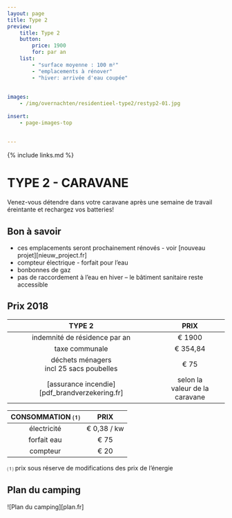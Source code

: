 ```yaml
---
layout: page
title: Type 2
preview: 
    title: Type 2
    button:
        price: 1900
        for: par an
    list:
        - "surface moyenne : 100 m²"
        - "emplacements à rénover"
        - "hiver: arrivée d'eau coupée"
        
        
images:
    - /img/overnachten/residentieel-type2/restyp2-01.jpg
    
insert:
    - page-images-top
    
    
---
```


{% include links.md %}

# TYPE 2 - CARAVANE 

Venez-vous détendre dans votre caravane après une semaine de travail éreintante et rechargez vos batteries!


## Bon à savoir

- ces emplacements seront prochainement rénovés - voir [nouveau projet][nieuw_project.fr]
- compteur électrique - forfait pour l’eau
- bonbonnes de gaz
- pas de raccordement à l’eau en hiver – le bâtiment sanitaire reste accessible


## Prix 2018

TYPE 2                |PRIX            |
:--------------------:|:--------------:|
indemnité de résidence par an |€ 1900              
taxe communale                |€ 354,84 
déchets ménagers<br>incl 25 sacs poubelles<br> | € 75    
[assurance incendie][pdf_brandverzekering.fr]     |selon la<br>valeur de la caravane


CONSOMMATION ⑴         |PRIX         |
:--------------------:|:-------------:|
électricité           | € 0,38 / kw        
forfait eau           | € 75      
compteur              | € 20   

⑴ prix sous réserve de modifications des prix de l’énergie

## Plan du camping

![Plan du camping][plan.fr]
